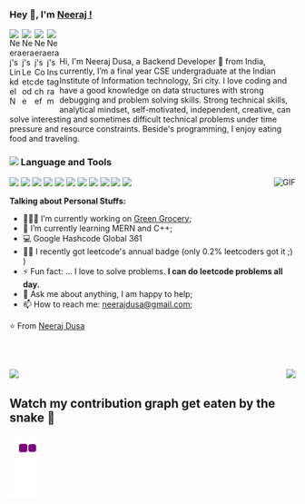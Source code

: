 ### Hey 👋, I'm [Neeraj !](https://neerajdusa.netlify.app) 

<a href="https://www.linkedin.com/in/neerajdusa/">
  <img align="left" alt="Neeraj's LinkdeIN" width="22px" src="https://cdn.jsdelivr.net/npm/simple-icons@v3/icons/linkedin.svg" />
</a>
<a href="https://leetcode.com/neerajdusa/">
  <img align="left" alt="Neeraj's Leetcode" width="22px" src="https://cdn.jsdelivr.net/npm/simple-icons@v3/icons/leetcode.svg" />
</a>
<a href="https://github.com/NeerajDusa">
  <img align="left" alt="Neeraj's Codechef" width="22px" src="https://cdn.jsdelivr.net/npm/simple-icons@v3/icons/github.svg" />
</a>
<a href="https://www.instagram.com/neerajdusa/">
  <img align="left" alt="Neeraj's Instagram" width="22px" src="https://cdn.jsdelivr.net/npm/simple-icons@v3/icons/instagram.svg" />
</a>

<br />
<br />

Hi, I'm Neeraj Dusa, a Backend Developer 🚀 from India, currently, I’m a final year CSE undergraduate at the Indian Institute of Information technology, Sri city. I love coding and have a good knowledge on data structures with strong debugging and problem solving skills. 
Strong technical skills, analytical mindset, self-motivated, independent, creative, can solve interesting and sometimes difficult technical problems under time pressure and resource constraints. Beside's programming, I enjoy eating food and traveling.

### <img src="https://raw.githubusercontent.com/alexnaiman/alexnaiman/master/resources/pickaxe.png" width="40px" /> Language and Tools
<a src="https://www.javascript.com/"><img src="https://img.icons8.com/color/48/000000/javascript.png"/></a>
<a src="https://reactjs.org/"><img src="https://img.icons8.com/color/48/000000/react-native.png"/></a>
<a src="https://nodejs.org/"><img src="https://img.icons8.com/color/48/000000/nodejs.png"/></a>
<a src="https://www.mongodb.com/"><img src="https://img.icons8.com/color/48/000000/mongodb.png"/></a>
<a src="https://www.docker.com/"><img src="https://img.icons8.com/color/48/000000/docker.png"/></a>
<a src="https://visualstudio.microsoft.com/"><img src="https://img.icons8.com/color/48/000000/visual-studio.png"/></a>
<a src="https://www.npmjs.com/"><img src="https://img.icons8.com/color/48/000000/npm.png"/></a>
<a src="https://getbootstrap.com/"><img src="https://img.icons8.com/color/48/000000/bootstrap.png"/></a>
<a src="https://github.com/"><img src="https://img.icons8.com/color/48/000000/github--v1.png"/></a>
<a src="https://www.w3schools.com/css/"><img src="https://img.icons8.com/color/48/000000/css3.png"/></a>
<a src="https://www.w3schools.com/html/"><img src="https://img.icons8.com/color/48/000000/html-5.png"/></a>
  <img align="right" alt="GIF" src="https://media.giphy.com/media/836HiJc7pgzy8iNXCn/giphy.gif" />
  
**Talking about Personal Stuffs:**

- 👨🏽‍💻 I’m currently working on [Green Grocery](https://github.com/NeerajDusa/Green-Grocery);
- 🌱 I’m currently learning MERN and C++; 
- 💻 Google Hashcode Global 361
- 👨‍🏫 I recently got leetcode's annual badge (only 0.2% leetcoders got it ;) )
- ⚡ Fun fact: ... I love to solve problems. **I can do leetcode problems all day.**
- 💬 Ask me about anything, I am happy to help;
- 📫 How to reach me: neerajdusa@gmail.com;


⭐️ From [Neeraj Dusa](https://github.com/neerajdusa)


<br />
<br />

<p align="right">
<img align="left" src="https://github-readme-stats.vercel.app/api?username=neerajdusa&theme=tokyonight&show_icons=true" />

<img  float="right" src="https://github-readme-stats.vercel.app/api/top-langs/?username=neerajdusa&theme=tokyonight&show_icons=true" />

</p>

## Watch my contribution graph get eaten by the snake 🐍
![snake gif](https://github.com/anirudhjak06/anirudhjak06/blob/output/github-contribution-grid-snake.gif)

